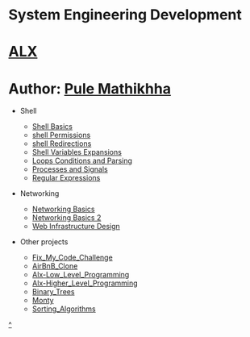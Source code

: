 # System Engineering Development
# [ALX](https://www.alxafrica.com)
# Author: [Pule Mathikhha](https://pulemathikha.wordpress.com)

* Shell
     * [Shell Basics](https://github.com/TheeKingZa/alx-system_engineering-devops/tree/master/0x00-shell_basics/README.md)
     * [shell Permissions](https://github.com/TheeKingZa/alx-system_engineering-devops/tree/master/0x01-shell_permissions/README.md)
     * [shell Redirections](https://github.com/TheeKingZa/alx-system_engineering-devops/tree/master/0x02-shell_redirections/README.md)
     * [Shell Variables Expansions](https://github.com/TheeKingZa/alx-system_engineering-devops/tree/master/0x03-shell_variables_expansions/README.md)
     * [Loops Conditions and Parsing](https://github.com/TheeKingZa/alx-system_engineering-devops/tree/master/0x04-loops_conditions_and_parsing/README.md)
     * [Processes and Signals](https://github.com/TheeKingZa/alx-system_engineering-devops/tree/master/0x05-processes_and_signals/README.md)
     * [Regular Expressions](https://github.com/TheeKingZa/alx-system_engineering-devops/tree/master/0x06-regular_expressions/README.md)

* Networking
     * [Networking Basics](https://github.com/TheeKingZa/alx-system_engineering-devops/tree/master/0x07-networking_basics/README.md)
     * [Networking Basics 2](https://github.com/TheeKingZa/alx-system_engineering-devops/tree/master/0x08-networking_basics_2/README.md)
     * [Web Infrastructure Design](https://github.com/TheeKingZa/alx-system_engineering-devops/tree/master/0x09-web_infrastructure_design/README.md)


* Other projects
     * [Fix_My_Code_Challenge](https://github.com/TheeKingZa/fix_my_code_challenge/tree/master/README.md)
     * [AirBnB_Clone](https://github.com/TheeKingZa/airbnb_clone/tree/master/README.md)
     * [Alx-Low_Level_Programming](https://github.com/TheeKingZa/alx-low_level_programming/tree/master/README.md)
     * [Alx-Higher_Level_Programming](https://github.com/TheeKingZa/alx-higher_level_programming/tree/master/README.md)
     * [Binary_Trees](https://github.com/TheeKingZa/binary_trees/tree/master/README.md)
     * [Monty](https://github.com/TheeKingZa/monty/tree/master/README.md)
     * [Sorting_Algorithms](https://github.com/TheeKingZa/sorting_algorithms/tree/master/README.md)

[^](#system-engineering-development)
